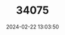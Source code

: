 ---
title: "34075"
category: "Callitris roei"
draft: false
date: 2024-02-22 13:03:50
languages:
  English: ["Roe's Cypress-pine"]
---